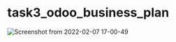 # task3_odoo_business_plan
![Screenshot from 2022-02-07 17-00-49](https://user-images.githubusercontent.com/72801957/152766543-3f56297d-2781-494d-8078-a2ec0c8f040e.png)
